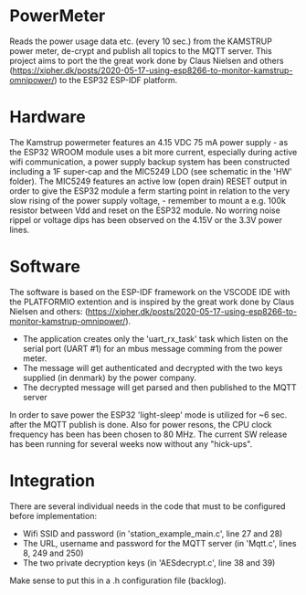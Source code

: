 # PowerMeter
Reads the power usage data etc. (every 10 sec.) from the KAMSTRUP power meter, de-crypt and publish all topics to the MQTT server.
This project aims to port the the great work done by Claus Nielsen and others (https://xipher.dk/posts/2020-05-17-using-esp8266-to-monitor-kamstrup-omnipower/)
to the ESP32 ESP-IDF platform.

# Hardware
The Kamstrup powermeter features an 4.15 VDC 75 mA power supply - as the ESP32 WROOM module uses a bit more current, especially during active wifi communication,
a power supply backup system has been constructed including a 1F super-cap and the MIC5249 LDO (see schematic in the 'HW' folder). The MIC5249 features an active low
(open drain) RESET output in order to give the ESP32 module a ferm starting point in relation to the very slow rising of the power supply voltage, - remember to mount a e.g.
100k resistor between Vdd and reset on the ESP32 module. No worring noise rippel or voltage dips has been observed on the 4.15V or the 3.3V power lines.

# Software
The software is based on the ESP-IDF framework on the VSCODE IDE with the PLATFORMIO extention and is inspired by the great work done by Claus Nielsen and others:
(https://xipher.dk/posts/2020-05-17-using-esp8266-to-monitor-kamstrup-omnipower/).
 - The application creates only the 'uart_rx_task' task which listen on the serial port (UART #1) for an mbus message comming from the power meter.
 - The message will get authenticated and decrypted with the two keys supplied (in denmark) by the power company.
 - The decrypted message will get parsed and then published to the MQTT server
 
 In order to save power the ESP32 'light-sleep' mode is utilized for ~6 sec. after the MQTT publish is done. Also for power resons, the CPU clock frequency has been
 has been chosen to 80 MHz.
 The current SW release has been running for several weeks now without any "hick-ups".

# Integration
There are several individual needs in the code that must to be configured before implementation:
 - Wifi SSID and password (in 'station_example_main.c', line 27 and 28)
 - The URL, username and password for the MQTT server (in 'Mqtt.c', lines 8, 249 and 250)
 - The two private decryption keys (in 'AESdecrypt.c', line 38 and 39)
 
 Make sense to put this in a .h configuration file (backlog).


